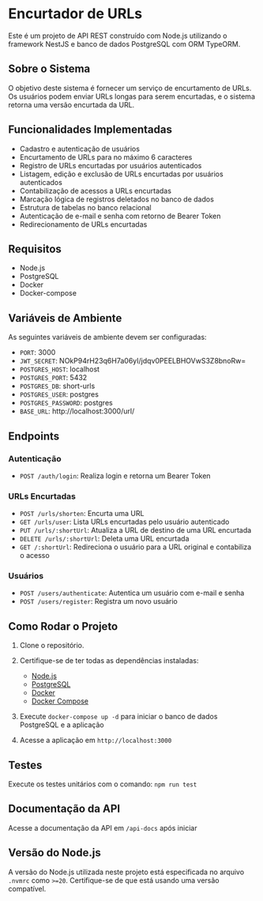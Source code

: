 # Encurtador de URLs

Este é um projeto de API REST construído com Node.js utilizando o framework NestJS e banco de dados PostgreSQL com ORM TypeORM.

## Sobre o Sistema

O objetivo deste sistema é fornecer um serviço de encurtamento de URLs. Os usuários podem enviar URLs longas para serem encurtadas, e o sistema retorna uma versão encurtada da URL.

## Funcionalidades Implementadas

- Cadastro e autenticação de usuários
- Encurtamento de URLs para no máximo 6 caracteres
- Registro de URLs encurtadas por usuários autenticados
- Listagem, edição e exclusão de URLs encurtadas por usuários autenticados
- Contabilização de acessos a URLs encurtadas
- Marcação lógica de registros deletados no banco de dados
- Estrutura de tabelas no banco relacional
- Autenticação de e-mail e senha com retorno de Bearer Token
- Redirecionamento de URLs encurtadas

## Requisitos

- Node.js
- PostgreSQL
- Docker
- Docker-compose

## Variáveis de Ambiente

As seguintes variáveis de ambiente devem ser configuradas:

- `PORT`: 3000
- `JWT_SECRET`: NOkP94rH23q6H7a06yI/jdqv0PEELBHOVwS3Z8bnoRw=
- `POSTGRES_HOST`: localhost
- `POSTGRES_PORT`: 5432
- `POSTGRES_DB`: short-urls
- `POSTGRES_USER`: postgres
- `POSTGRES_PASSWORD`: postgres
- `BASE_URL`: http://localhost:3000/url/

## Endpoints

### Autenticação

- `POST /auth/login`: Realiza login e retorna um Bearer Token

### URLs Encurtadas

- `POST /urls/shorten`: Encurta uma URL
- `GET /urls/user`: Lista URLs encurtadas pelo usuário autenticado
- `PUT /urls/:shortUrl`: Atualiza a URL de destino de uma URL encurtada
- `DELETE /urls/:shortUrl`: Deleta uma URL encurtada
- `GET /:shortUrl`: Redireciona o usuário para a URL original e contabiliza o acesso

### Usuários

- `POST /users/authenticate`: Autentica um usuário com e-mail e senha
- `POST /users/register`: Registra um novo usuário

## Como Rodar o Projeto

1. Clone o repositório.
2. Certifique-se de ter todas as dependências instaladas:

   - [Node.js](https://nodejs.org/)
   - [PostgreSQL](https://www.postgresql.org/)
   - [Docker](https://docs.docker.com/)
   - [Docker Compose](https://docs.docker.com/compose/)

3. Execute `docker-compose up -d` para iniciar o banco de dados PostgreSQL e a aplicação
4. Acesse a aplicação em `http://localhost:3000`

## Testes

Execute os testes unitários com o comando: `npm run test`

## Documentação da API

Acesse a documentação da API em `/api-docs` após iniciar

## Versão do Node.js

A versão do Node.js utilizada neste projeto está especificada no arquivo `.nvmrc` como `>=20`. Certifique-se de que está usando uma versão compatível.

